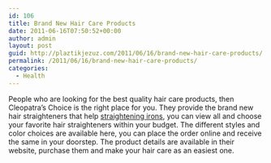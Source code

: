 ```yaml
---
id: 106
title: Brand New Hair Care Products
date: 2011-06-16T07:50:52+00:00
author: admin
layout: post
guid: http://plaztikjezuz.com/2011/06/16/brand-new-hair-care-products/
permalink: /2011/06/16/brand-new-hair-care-products/
categories:
  - Health
---
```

People who are looking for the best quality hair care products, then Cleopatra&#8217;s Choice is the right place for you. They provide the brand new hair straighteners that help [straightening irons](http://www.cleopatraschoice.com/hair-irons-straighteners.html), you can view all and choose your favorite hair straighteners within your budget. The different styles and color choices are available here, you can place the order online and receive the same in your doorstep. The product details are available in their website, purchase them and make your hair care as an easiest one.